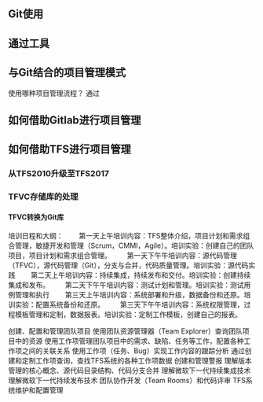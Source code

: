 ## Git使用

## 通过工具

## 与Git结合的项目管理模式
使用哪种项目管理流程？
通过

## 如何借助Gitlab进行项目管理

## 如何借助TFS进行项目管理
### 从TFS2010升级至TFS2017
### TFVC存储库的处理
#### TFVC转换为Git库



培训日程和大纲：
　　第一天上午培训内容：TFS整体介绍，项目计划和需求组合管理，敏捷开发和管理（Scrum，CMMI，Agile）。培训实验：创建自己的团队项目，项目计划和需求组合管理。
　　第一天下午午培训内容：源代码管理（TFVC），源代码管理（Git），分支与合并，代码质量管理。培训实验：源代码实践
　　第二天上午培训内容：持续集成，持续发布和交付。培训实验：创建持续集成和发布。
　　第二天下午午培训内容：测试计划和管理。培训实验：测试用例管理和执行
　　第三天上午培训内容：系统部署和升级，数据备份和还原。培训实验：配置系统备份和还原。
　　第三天下午午培训内容：系统权限管理，过程模板管理和定制，数据报表。培训实验：定制工作模板，创建自己的报表。


创建、配置和管理团队项目
使用团队资源管理器（Team Explorer）查询团队项目中的资源
使用工作项管理团队项目中的需求、缺陷、任务等工作，配置各种工作项之间的关联关系
使用工作项（任务、Bug）实现工作内容的跟踪分析
通过创建和定制工作项查询，查找TFS系统的各种工作项数据
创建和管理警报
理解版本管理的核心概念、源代码目录结构、代码分支合并
理解微软下一代持续集成技术
理解微软下一代持续发布技术
团队协作开发（Team Rooms）和代码评审
TFS系统维护和配置管理